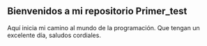 ## Bienvenidos  a mi repositorio Primer_test
Aquí inicia mi camino al mundo de la programación.
Que tengan un excelente día, saludos cordiales.
